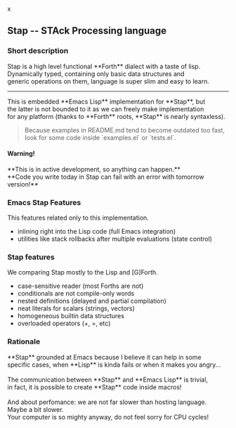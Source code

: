 x<h2>Stap -- STAck Processing language</h2>

<h3>Short description</h3>
Stap is a high level functional **Forth** dialect with a taste of lisp.<br>
Dynamically typed, containing only basic data structures and<br>
generic operations on them, language is super slim and easy to learn.<br>

<hr>
This is embedded **Emacs Lisp** implementation for **Stap**, but<br>
the latter is not bounded to it as we can freely make implementation<br>
for any platform (thanks to **Forth** roots, **Stap** is nearly syntaxless).<br>

<blockquote>
Because examples in README.md tend to become outdated too fast,<br>
look for some code inside `examples.el` or `tests.el`.<br>
</blockquote>

<h4>Warning!</h4>
**This is in active development, so anything can happen.**<br>
**Code you write today in Stap can fail with an error with tomorrow version!**

<h3>Emacs Stap Features</h3>

This features related only to this implementation.

* inlining right into the Lisp code (full Emacs integration)
* utilities like stack rollbacks after multiple evaluations (state control)

<h3>Stap features</h3>

We comparing Stap mostly to the Lisp and [G]Forth.

* case-sensitive reader (most Forths are not)
* conditionals are not compile-only words
* nested definitions (delayed and partial compilation) 
* neat literals for scalars (strings, vectors) 
* homogeneous builtin data structures
* overloaded operators (+, =, etc)

<h3>Rationale</h3>
**Stap** grounded at Emacs because I believe it can help in some<br>
specific cases, when **Lisp** is kinda fails or when it makes you angry...<br>
<br>
The communication between **Stap** and **Emacs Lisp** is trivial,<br>
in fact, it is possible to create **Stap** code inside macros!<br>
<br>
And about perfomance: we are not far slower than hosting language.<br>
Maybe a bit slower.<br>
Your computer is so mighty anyway, do not feel sorry for CPU cycles!<br>
